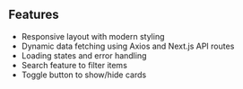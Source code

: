 ## Features

- Responsive layout with modern styling
- Dynamic data fetching using Axios and Next.js API routes
- Loading states and error handling
- Search feature to filter items
- Toggle button to show/hide cards
